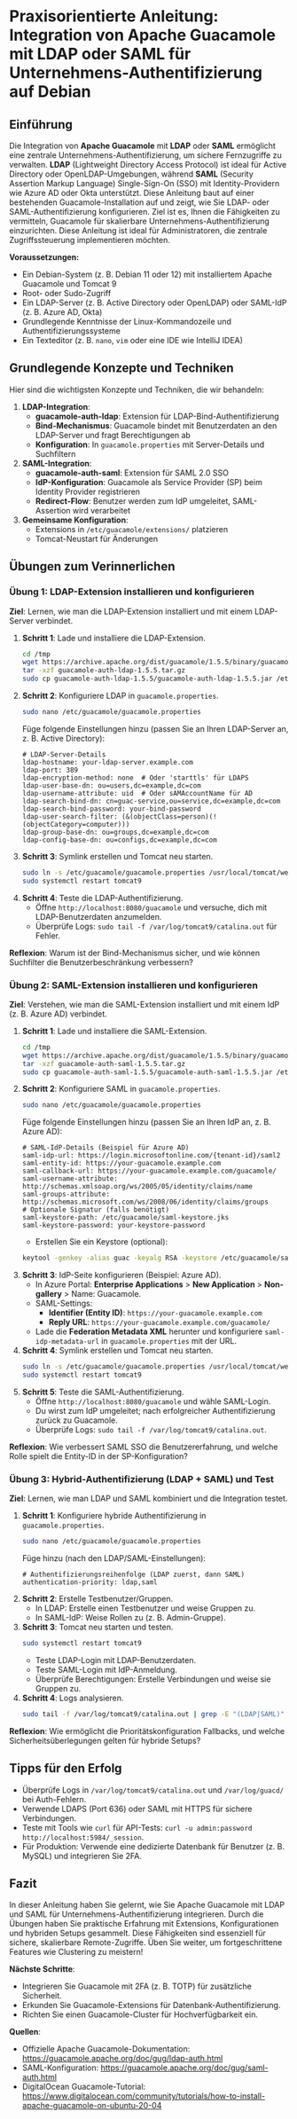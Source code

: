 # Praxisorientierte Anleitung: Integration von Apache Guacamole mit LDAP oder SAML für Unternehmens-Authentifizierung auf Debian

## Einführung
Die Integration von **Apache Guacamole** mit **LDAP** oder **SAML** ermöglicht eine zentrale Unternehmens-Authentifizierung, um sichere Fernzugriffe zu verwalten. **LDAP** (Lightweight Directory Access Protocol) ist ideal für Active Directory oder OpenLDAP-Umgebungen, während **SAML** (Security Assertion Markup Language) Single-Sign-On (SSO) mit Identity-Providern wie Azure AD oder Okta unterstützt. Diese Anleitung baut auf einer bestehenden Guacamole-Installation auf und zeigt, wie Sie LDAP- oder SAML-Authentifizierung konfigurieren. Ziel ist es, Ihnen die Fähigkeiten zu vermitteln, Guacamole für skalierbare Unternehmens-Authentifizierung einzurichten. Diese Anleitung ist ideal für Administratoren, die zentrale Zugriffssteuerung implementieren möchten.

**Voraussetzungen:**
- Ein Debian-System (z. B. Debian 11 oder 12) mit installiertem Apache Guacamole und Tomcat 9
- Root- oder Sudo-Zugriff
- Ein LDAP-Server (z. B. Active Directory oder OpenLDAP) oder SAML-IdP (z. B. Azure AD, Okta)
- Grundlegende Kenntnisse der Linux-Kommandozeile und Authentifizierungssysteme
- Ein Texteditor (z. B. `nano`, `vim` oder eine IDE wie IntelliJ IDEA)

## Grundlegende Konzepte und Techniken
Hier sind die wichtigsten Konzepte und Techniken, die wir behandeln:

1. **LDAP-Integration**:
   - **guacamole-auth-ldap**: Extension für LDAP-Bind-Authentifizierung
   - **Bind-Mechanismus**: Guacamole bindet mit Benutzerdaten an den LDAP-Server und fragt Berechtigungen ab
   - **Konfiguration**: In `guacamole.properties` mit Server-Details und Suchfiltern
2. **SAML-Integration**:
   - **guacamole-auth-saml**: Extension für SAML 2.0 SSO
   - **IdP-Konfiguration**: Guacamole als Service Provider (SP) beim Identity Provider registrieren
   - **Redirect-Flow**: Benutzer werden zum IdP umgeleitet, SAML-Assertion wird verarbeitet
3. **Gemeinsame Konfiguration**:
   - Extensions in `/etc/guacamole/extensions/` platzieren
   - Tomcat-Neustart für Änderungen

## Übungen zum Verinnerlichen

### Übung 1: LDAP-Extension installieren und konfigurieren
**Ziel**: Lernen, wie man die LDAP-Extension installiert und mit einem LDAP-Server verbindet.

1. **Schritt 1**: Lade und installiere die LDAP-Extension.
   ```bash
   cd /tmp
   wget https://archive.apache.org/dist/guacamole/1.5.5/binary/guacamole-auth-ldap-1.5.5.tar.gz
   tar -xzf guacamole-auth-ldap-1.5.5.tar.gz
   sudo cp guacamole-auth-ldap-1.5.5/guacamole-auth-ldap-1.5.5.jar /etc/guacamole/extensions/
   ```
2. **Schritt 2**: Konfiguriere LDAP in `guacamole.properties`.
   ```bash
   sudo nano /etc/guacamole/guacamole.properties
   ```
   Füge folgende Einstellungen hinzu (passen Sie an Ihren LDAP-Server an, z. B. Active Directory):
   ```properties
   # LDAP-Server-Details
   ldap-hostname: your-ldap-server.example.com
   ldap-port: 389
   ldap-encryption-method: none  # Oder 'starttls' für LDAPS
   ldap-user-base-dn: ou=users,dc=example,dc=com
   ldap-username-attribute: uid  # Oder sAMAccountName für AD
   ldap-search-bind-dn: cn=guac-service,ou=service,dc=example,dc=com
   ldap-search-bind-password: your-bind-password
   ldap-user-search-filter: (&(objectClass=person)(!(objectCategory=computer)))
   ldap-group-base-dn: ou=groups,dc=example,dc=com
   ldap-config-base-dn: ou=configs,dc=example,dc=com
   ```
3. **Schritt 3**: Symlink erstellen und Tomcat neu starten.
   ```bash
   sudo ln -s /etc/guacamole/guacamole.properties /usr/local/tomcat/webapps/guacamole/WEB-INF/
   sudo systemctl restart tomcat9
   ```
4. **Schritt 4**: Teste die LDAP-Authentifizierung.
   - Öffne `http://localhost:8080/guacamole` und versuche, dich mit LDAP-Benutzerdaten anzumelden.
   - Überprüfe Logs: `sudo tail -f /var/log/tomcat9/catalina.out` für Fehler.

**Reflexion**: Warum ist der Bind-Mechanismus sicher, und wie können Suchfilter die Benutzerbeschränkung verbessern?

### Übung 2: SAML-Extension installieren und konfigurieren
**Ziel**: Verstehen, wie man die SAML-Extension installiert und mit einem IdP (z. B. Azure AD) verbindet.

1. **Schritt 1**: Lade und installiere die SAML-Extension.
   ```bash
   cd /tmp
   wget https://archive.apache.org/dist/guacamole/1.5.5/binary/guacamole-auth-saml-1.5.5.tar.gz
   tar -xzf guacamole-auth-saml-1.5.5.tar.gz
   sudo cp guacamole-auth-saml-1.5.5/guacamole-auth-saml-1.5.5.jar /etc/guacamole/extensions/
   ```
2. **Schritt 2**: Konfiguriere SAML in `guacamole.properties`.
   ```bash
   sudo nano /etc/guacamole/guacamole.properties
   ```
   Füge folgende Einstellungen hinzu (passen Sie an Ihren IdP an, z. B. Azure AD):
   ```properties
   # SAML-IdP-Details (Beispiel für Azure AD)
   saml-idp-url: https://login.microsoftonline.com/{tenant-id}/saml2
   saml-entity-id: https://your-guacamole.example.com
   saml-callback-url: https://your-guacamole.example.com/guacamole/
   saml-username-attribute: http://schemas.xmlsoap.org/ws/2005/05/identity/claims/name
   saml-groups-attribute: http://schemas.microsoft.com/ws/2008/06/identity/claims/groups
   # Optionale Signatur (falls benötigt)
   saml-keystore-path: /etc/guacamole/saml-keystore.jks
   saml-keystore-password: your-keystore-password
   ```
   - Erstellen Sie ein Keystore (optional): 
   ```bash
   keytool -genkey -alias guac -keyalg RSA -keystore /etc/guacamole/saml-keystore.jks
   ```
3. **Schritt 3**: IdP-Seite konfigurieren (Beispiel: Azure AD).
   - In Azure Portal: **Enterprise Applications** > **New Application** > **Non-gallery** > Name: Guacamole.
   - SAML-Settings: 
     - **Identifier (Entity ID)**: `https://your-guacamole.example.com`
     - **Reply URL**: `https://your-guacamole.example.com/guacamole/`
   - Lade die **Federation Metadata XML** herunter und konfiguriere `saml-idp-metadata-url` in `guacamole.properties` mit der URL.
4. **Schritt 4**: Symlink erstellen und Tomcat neu starten.
   ```bash
   sudo ln -s /etc/guacamole/guacamole.properties /usr/local/tomcat/webapps/guacamole/WEB-INF/
   sudo systemctl restart tomcat9
   ```
5. **Schritt 5**: Teste die SAML-Authentifizierung.
   - Öffne `http://localhost:8080/guacamole` und wähle SAML-Login.
   - Du wirst zum IdP umgeleitet; nach erfolgreicher Authentifizierung zurück zu Guacamole.
   - Überprüfe Logs: `sudo tail -f /var/log/tomcat9/catalina.out`.

**Reflexion**: Wie verbessert SAML SSO die Benutzererfahrung, und welche Rolle spielt die Entity-ID in der SP-Konfiguration?

### Übung 3: Hybrid-Authentifizierung (LDAP + SAML) und Test
**Ziel**: Lernen, wie man LDAP und SAML kombiniert und die Integration testet.

1. **Schritt 1**: Konfiguriere hybride Authentifizierung in `guacamole.properties`.
   ```bash
   sudo nano /etc/guacamole/guacamole.properties
   ```
   Füge hinzu (nach den LDAP/SAML-Einstellungen):
   ```properties
   # Authentifizierungsreihenfolge (LDAP zuerst, dann SAML)
   authentication-priority: ldap,saml
   ```
2. **Schritt 2**: Erstelle Testbenutzer/Gruppen.
   - In LDAP: Erstelle einen Testbenutzer und weise Gruppen zu.
   - In SAML-IdP: Weise Rollen zu (z. B. Admin-Gruppe).
3. **Schritt 3**: Tomcat neu starten und testen.
   ```bash
   sudo systemctl restart tomcat9
   ```
   - Teste LDAP-Login mit LDAP-Benutzerdaten.
   - Teste SAML-Login mit IdP-Anmeldung.
   - Überprüfe Berechtigungen: Erstelle Verbindungen und weise sie Gruppen zu.
4. **Schritt 4**: Logs analysieren.
   ```bash
   sudo tail -f /var/log/tomcat9/catalina.out | grep -E "(LDAP|SAML)"
   ```

**Reflexion**: Wie ermöglicht die Prioritätskonfiguration Fallbacks, und welche Sicherheitsüberlegungen gelten für hybride Setups?

## Tipps für den Erfolg
- Überprüfe Logs in `/var/log/tomcat9/catalina.out` und `/var/log/guacd/` bei Auth-Fehlern.
- Verwende LDAPS (Port 636) oder SAML mit HTTPS für sichere Verbindungen.
- Teste mit Tools wie `curl` für API-Tests: `curl -u admin:password http://localhost:5984/_session`.
- Für Produktion: Verwende eine dedizierte Datenbank für Benutzer (z. B. MySQL) und integrieren Sie 2FA.

## Fazit
In dieser Anleitung haben Sie gelernt, wie Sie Apache Guacamole mit LDAP und SAML für Unternehmens-Authentifizierung integrieren. Durch die Übungen haben Sie praktische Erfahrung mit Extensions, Konfigurationen und hybriden Setups gesammelt. Diese Fähigkeiten sind essenziell für sichere, skalierbare Remote-Zugriffe. Üben Sie weiter, um fortgeschrittene Features wie Clustering zu meistern!

**Nächste Schritte**:
- Integrieren Sie Guacamole mit 2FA (z. B. TOTP) für zusätzliche Sicherheit.
- Erkunden Sie Guacamole-Extensions für Datenbank-Authentifizierung.
- Richten Sie einen Guacamole-Cluster für Hochverfügbarkeit ein.

**Quellen**:
- Offizielle Apache Guacamole-Dokumentation: https://guacamole.apache.org/doc/gug/ldap-auth.html
- SAML-Konfiguration: https://guacamole.apache.org/doc/gug/saml-auth.html
- DigitalOcean Guacamole-Tutorial: https://www.digitalocean.com/community/tutorials/how-to-install-apache-guacamole-on-ubuntu-20-04